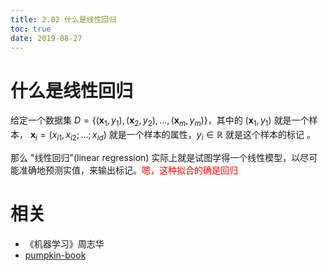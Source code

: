 ```yaml
---
title: 2.02 什么是线性回归
toc: true
date: 2019-08-27
---
```


# 什么是线性回归


给定一个数据集 $D=\left\{\left(\boldsymbol{x}_{1}, y_{1}\right),\left(\boldsymbol{x}_{2}, y_{2}\right), \ldots,\left(\boldsymbol{x}_{m}, y_{m}\right)\right\}$，其中的 $\left(\boldsymbol{x}_{1}, y_{1}\right)$ 就是一个样本， $\boldsymbol{x}_{i}=\left(x_{i 1},x_{i 2} ; \ldots ; x_{i d} \right)$ 就是一个样本的属性，$y_{i} \in \mathbb{R}$ 就是这个样本的标记 。

那么 "线性回归"(linear regression) 实际上就是试图学得一个线性模型，以尽可能准确地预测实值，来输出标记。<span style="color:red;">嗯，这种拟合的确是回归</span>




# 相关

- 《机器学习》周志华
- [pumpkin-book](https://github.com/datawhalechina/pumpkin-book)
